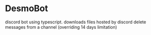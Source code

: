# DesmoBot
discord bot using typescript.
downloads files hosted by discord
delete messages from a channel (overriding 14 days limitation)
